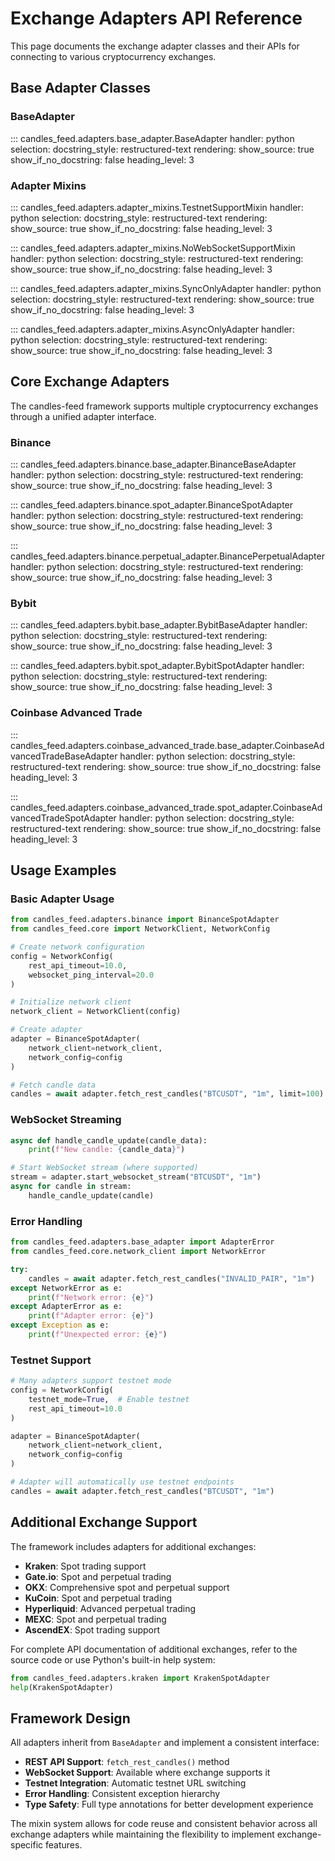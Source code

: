# Exchange Adapters API Reference

This page documents the exchange adapter classes and their APIs for connecting to various cryptocurrency exchanges.

## Base Adapter Classes

### BaseAdapter

::: candles_feed.adapters.base_adapter.BaseAdapter
    handler: python
    selection:
      docstring_style: restructured-text
    rendering:
      show_source: true
      show_if_no_docstring: false
      heading_level: 3

### Adapter Mixins

::: candles_feed.adapters.adapter_mixins.TestnetSupportMixin
    handler: python
    selection:
      docstring_style: restructured-text
    rendering:
      show_source: true
      show_if_no_docstring: false
      heading_level: 3

::: candles_feed.adapters.adapter_mixins.NoWebSocketSupportMixin
    handler: python
    selection:
      docstring_style: restructured-text
    rendering:
      show_source: true
      show_if_no_docstring: false
      heading_level: 3

::: candles_feed.adapters.adapter_mixins.SyncOnlyAdapter
    handler: python
    selection:
      docstring_style: restructured-text
    rendering:
      show_source: true
      show_if_no_docstring: false
      heading_level: 3

::: candles_feed.adapters.adapter_mixins.AsyncOnlyAdapter
    handler: python
    selection:
      docstring_style: restructured-text
    rendering:
      show_source: true
      show_if_no_docstring: false
      heading_level: 3

## Core Exchange Adapters

The candles-feed framework supports multiple cryptocurrency exchanges through a unified adapter interface. 

### Binance

::: candles_feed.adapters.binance.base_adapter.BinanceBaseAdapter
    handler: python
    selection:
      docstring_style: restructured-text
    rendering:
      show_source: true
      show_if_no_docstring: false
      heading_level: 3

::: candles_feed.adapters.binance.spot_adapter.BinanceSpotAdapter
    handler: python
    selection:
      docstring_style: restructured-text
    rendering:
      show_source: true
      show_if_no_docstring: false
      heading_level: 3

::: candles_feed.adapters.binance.perpetual_adapter.BinancePerpetualAdapter
    handler: python
    selection:
      docstring_style: restructured-text
    rendering:
      show_source: true
      show_if_no_docstring: false
      heading_level: 3

### Bybit

::: candles_feed.adapters.bybit.base_adapter.BybitBaseAdapter
    handler: python
    selection:
      docstring_style: restructured-text
    rendering:
      show_source: true
      show_if_no_docstring: false
      heading_level: 3

::: candles_feed.adapters.bybit.spot_adapter.BybitSpotAdapter
    handler: python
    selection:
      docstring_style: restructured-text
    rendering:
      show_source: true
      show_if_no_docstring: false
      heading_level: 3

### Coinbase Advanced Trade

::: candles_feed.adapters.coinbase_advanced_trade.base_adapter.CoinbaseAdvancedTradeBaseAdapter
    handler: python
    selection:
      docstring_style: restructured-text
    rendering:
      show_source: true
      show_if_no_docstring: false
      heading_level: 3

::: candles_feed.adapters.coinbase_advanced_trade.spot_adapter.CoinbaseAdvancedTradeSpotAdapter
    handler: python
    selection:
      docstring_style: restructured-text
    rendering:
      show_source: true
      show_if_no_docstring: false
      heading_level: 3

## Usage Examples

### Basic Adapter Usage

```python
from candles_feed.adapters.binance import BinanceSpotAdapter
from candles_feed.core import NetworkClient, NetworkConfig

# Create network configuration
config = NetworkConfig(
    rest_api_timeout=10.0,
    websocket_ping_interval=20.0
)

# Initialize network client
network_client = NetworkClient(config)

# Create adapter
adapter = BinanceSpotAdapter(
    network_client=network_client,
    network_config=config
)

# Fetch candle data
candles = await adapter.fetch_rest_candles("BTCUSDT", "1m", limit=100)
```

### WebSocket Streaming

```python
async def handle_candle_update(candle_data):
    print(f"New candle: {candle_data}")

# Start WebSocket stream (where supported)
stream = adapter.start_websocket_stream("BTCUSDT", "1m")
async for candle in stream:
    handle_candle_update(candle)
```

### Error Handling

```python
from candles_feed.adapters.base_adapter import AdapterError
from candles_feed.core.network_client import NetworkError

try:
    candles = await adapter.fetch_rest_candles("INVALID_PAIR", "1m")
except NetworkError as e:
    print(f"Network error: {e}")
except AdapterError as e:
    print(f"Adapter error: {e}")
except Exception as e:
    print(f"Unexpected error: {e}")
```

### Testnet Support

```python
# Many adapters support testnet mode
config = NetworkConfig(
    testnet_mode=True,  # Enable testnet
    rest_api_timeout=10.0
)

adapter = BinanceSpotAdapter(
    network_client=network_client,
    network_config=config
)

# Adapter will automatically use testnet endpoints
candles = await adapter.fetch_rest_candles("BTCUSDT", "1m")
```

## Additional Exchange Support

The framework includes adapters for additional exchanges:

- **Kraken**: Spot trading support
- **Gate.io**: Spot and perpetual trading
- **OKX**: Comprehensive spot and perpetual support  
- **KuCoin**: Spot and perpetual trading
- **Hyperliquid**: Advanced perpetual trading
- **MEXC**: Spot and perpetual trading
- **AscendEX**: Spot trading support

For complete API documentation of additional exchanges, refer to the source code or use Python's built-in help system:

```python
from candles_feed.adapters.kraken import KrakenSpotAdapter
help(KrakenSpotAdapter)
```

## Framework Design

All adapters inherit from `BaseAdapter` and implement a consistent interface:

- **REST API Support**: `fetch_rest_candles()` method
- **WebSocket Support**: Available where exchange supports it
- **Testnet Integration**: Automatic testnet URL switching
- **Error Handling**: Consistent exception hierarchy
- **Type Safety**: Full type annotations for better development experience

The mixin system allows for code reuse and consistent behavior across all exchange adapters while maintaining the flexibility to implement exchange-specific features.